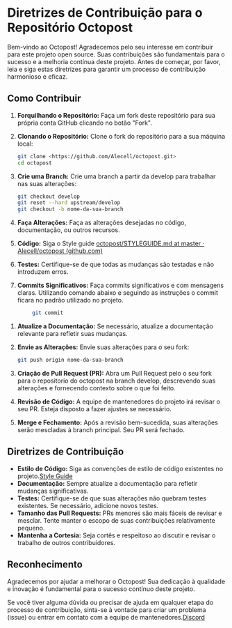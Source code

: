 # Diretrizes de Contribuição para o Repositório Octopost

Bem-vindo ao Octopost! Agradecemos pelo seu interesse em contribuir para este projeto open source. Suas contribuições são fundamentais para o sucesso e a melhoria contínua deste projeto. Antes de começar, por favor, leia e siga estas diretrizes para garantir um processo de contribuição harmonioso e eficaz.

## Como Contribuir

1. **Forquilhando o Repositório:** Faça um fork deste repositório para sua própria conta GitHub clicando no botão "Fork".
2. **Clonando o Repositório:** Clone o fork do repositório para a sua máquina local:

   ```bash
   git clone <https://github.com/Alecell/octopost.git>
   cd octopost

   ```

3. **Crie uma Branch:** Crie uma branch a partir da develop para trabalhar nas suas alterações:

   ```bash
   git checkout develop
   git reset --hard upstream/develop
   git checkout -b nome-da-sua-branch

   ```

4. **Faça Alterações:** Faça as alterações desejadas no código, documentação, ou outros recursos.
5. **Código:** Siga o Style guide [octopost/STYLEGUIDE.md at master · Alecell/octopost (github.com)](https://github.com/Alecell/octopost/blob/master/STYLEGUIDE.md)
6. **Testes:** Certifique-se de que todas as mudanças são testadas e não introduzem erros.
7. **Commits Significativos:** Faça commits significativos e com mensagens claras. Utilizando comando abaixo e seguindo as instruções o commit ficara no padrão utilizado no projeto.

```bash
		git commit
```

1. **Atualize a Documentação:** Se necessário, atualize a documentação relevante para refletir suas mudanças.
2. **Envie as Alterações:** Envie suas alterações para o seu fork:

   ```bash
   git push origin nome-da-sua-branch

   ```

3. **Criação de Pull Request (PR):** Abra um Pull Request pelo o seu fork para o repositorio do octopost na branch develop, descrevendo suas alterações e fornecendo contexto sobre o que foi feito.
4. **Revisão de Código:** A equipe de mantenedores do projeto irá revisar o seu PR. Esteja disposto a fazer ajustes se necessário.
5. **Merge e Fechamento:** Após a revisão bem-sucedida, suas alterações serão mescladas à branch principal. Seu PR será fechado.

## Diretrizes de Contribuição

- **Estilo de Código:** Siga as convenções de estilo de código existentes no projeto.[Style Guide](https://github.com/Alecell/octopost/blob/master/STYLEGUIDE.md)
- **Documentação:** Sempre atualize a documentação para refletir mudanças significativas.
- **Testes:** Certifique-se de que suas alterações não quebram testes existentes. Se necessário, adicione novos testes.
- **Tamanho das Pull Requests:** PRs menores são mais fáceis de revisar e mesclar. Tente manter o escopo de suas contribuições relativamente pequeno.
- **Mantenha a Cortesia:** Seja cortês e respeitoso ao discutir e revisar o trabalho de outros contribuidores.

## Reconhecimento

Agradecemos por ajudar a melhorar o Octopost! Sua dedicação à qualidade e inovação é fundamental para o sucesso contínuo deste projeto.

Se você tiver alguma dúvida ou precisar de ajuda em qualquer etapa do processo de contribuição, sinta-se à vontade para criar um problema (issue) ou entrar em contato com a equipe de mantenedores.[Discord](discord.gg/fhutDfuDa9)
